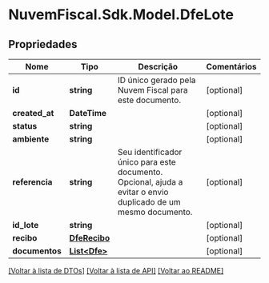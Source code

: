 # NuvemFiscal.Sdk.Model.DfeLote

## Propriedades

Nome | Tipo | Descrição | Comentários
------------ | ------------- | ------------- | -------------
**id** | **string** | ID único gerado pela Nuvem Fiscal para este documento. | [optional] 
**created_at** | **DateTime** |  | [optional] 
**status** | **string** |  | [optional] 
**ambiente** | **string** |  | [optional] 
**referencia** | **string** | Seu identificador único para este documento. Opcional, ajuda a evitar o envio duplicado de um mesmo documento. | [optional] 
**id_lote** | **string** |  | [optional] 
**recibo** | [**DfeRecibo**](DfeRecibo.md) |  | [optional] 
**documentos** | [**List&lt;Dfe&gt;**](Dfe.md) |  | [optional] 

[[Voltar à lista de DTOs]](../README.md#documentation-for-models) [[Voltar à lista de API]](../README.md#documentation-for-api-endpoints) [[Voltar ao README]](../README.md)


